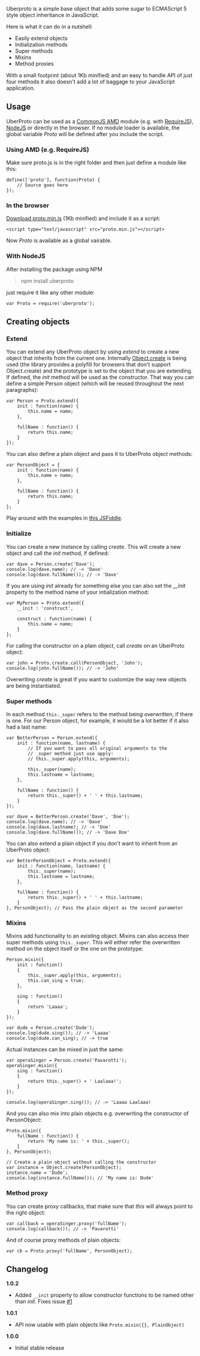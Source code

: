 Uberproto is a simple base object that adds some sugar to ECMAScript 5 style object inheritance
in JavaScript.

Here is what it can do in a nutshell:

- Easily extend objects
- Initialization methods
- Super methods
- Mixins
- Method proxies

With a small footprint (about 1Kb minified) and an easy to handle API of just
four methods it also doesn't add a lot of baggage to your JavaScript application.

## Usage

UberProto can be used as a [CommonJS AMD](https://github.com/amdjs/amdjs-api/wiki/AMD) module
(e.g. with [RequireJS](http://requirejs.org/)), [NodeJS](http://nodejs.org) or directly
in the browser. If no module loader is available, the global variable _Proto_
will be defined after you include the script.

### Using AMD (e.g. RequireJS)

Make sure proto.js is in the right folder and then just define a module like this:

	define(['proto'], function(Proto) {
		// Source goes here
	});

### In the browser

[Download proto.min.js](https://raw.github.com/daffl/uberproto/master/proto.min.js)
(1Kb minified) and include it as a script:

	<script type="text/javascript" src="proto.min.js"></script>

Now *Proto* is available as a global vairable.

### With NodeJS

After installing the package using NPM

> npm install uberproto

just require it like any other module:

	var Proto = require('uberproto');

## Creating objects

### Extend

You can extend any UberProto object by using *extend* to create a new object that inherits from the current one.
Internally [Object.create](https://developer.mozilla.org/en/JavaScript/Reference/Global_Objects/Object/create) is
being used (the library provides a polyfill for browsers that don't support Object.create)
and the prototype is set to the object that you are extending.
If defined, the *init* method will be used as the constructor.
That way you can define a simple Person object (which will be reused throughout the next paragraphs):

	var Person = Proto.extend({
		init : function(name) {
			this.name = name;
		},
		
		fullName : function() {
			return this.name;
		}
	});

You can also define a plain object and pass it to UberProto object methods:

	var PersonObject = {
		init : function(name) {
			this.name = name;
		},

		fullName : function() {
			return this.name;
		}
	};

Play around with the examples in [this JSFiddle](http://jsfiddle.net/Daff/2GB8n/1/).

### Initialize

You can create a new instance by calling *create*. This will create a new object and call the *init* method,
if defined:

	var dave = Person.create('Dave');
	console.log(dave.name); // -> 'Dave'
	console.log(dave.fullName()); // -> 'Dave'

If you are using *init* already for something else you can also set the *__init* property to the method name
of your intialization method:

	var MyPerson = Proto.extend({
		__init : 'construct',

		construct : function(name) {
			this.name = name;
		}
	};

For calling the constructor on a plain object, call *create* on an UberProto object:

	var john = Proto.create.call(PersonObject, 'John');
	console.log(john.fullName()); // -> 'John'

Overwriting *create* is great if you want to customize the way new objects are being
instantiated.

### Super methods
	
In each method `this._super` refers to the method being overwritten, if there is one.
For our Person object, for example, it would be a lot better if it also had a last name:

	var BetterPerson = Person.extend({
		init : function(name, lastname) {
			// If you want to pass all original arguments to the
			// _super method just use apply:
			// this._super.apply(this, arguments);
			
			this._super(name);
			this.lastname = lastname;
		},
		
		fullName : function() {
			return this._super() + ' ' + this.lastname;
		}
	});

	var dave = BetterPerson.create('Dave', 'Doe');
	console.log(dave.name); // -> 'Dave'
	console.log(dave.lastname); // -> 'Doe'
	console.log(dave.fullName()); // -> 'Dave Doe'

You can also extend a plain object if you don't want to inherit from an UberProto object:

	var BetterPersonObject = Proto.extend({
        init : function(name, lastname) {
            this._super(name);
            this.lastname = lastname;
        },

        fullName : function() {
            return this._super() + ' ' + this.lastname;
        }
    }, PersonObject); // Pass the plain object as the second parameter

### Mixins

Mixins add functionality to an existing object. Mixins can also access their super methods using `this._super`.
This will either refer the overwritten method on the object itself or the one on the prototype:

	Person.mixin({
		init : function()
		{
			this._super.apply(this, arguments);
			this.can_sing = true;
		},
		
		sing : function()
		{
			return 'Laaaa';
		}
	});
	
	var dude = Person.create('Dude');
	console.log(dude.sing()); // -> 'Laaaa'
	console.log(dude.can_sing); // -> true

Actual instances can be mixed in just the same:

	var operaSinger = Person.create('Pavarotti');
	operaSinger.mixin({
		sing : function()
		{
			return this._super() + ' Laalaaa!';
		}
	});

	console.log(operaSinger.sing()); // -> 'Laaaa Laalaaa!

And you can also mix into plain objects e.g. overwriting the constructor of PersonObject:

	Proto.mixin({
		fullName : function() {
			return 'My name is: ' + this._super();
		}
	}, PersonObject);

	// Create a plain object without calling the constructor
	var instance = Object.create(PersonObject);
	instance.name = 'Dude';
	console.log(instance.fullName()); // 'My name is: Dude'

### Method proxy

You can create proxy callbacks, that make sure that _this_ will always
point to the right object:
	
	var callback = operaSinger.proxy('fullName');
	console.log(callback()); // -> 'Pavarotti'

And of course proxy methods of plain objects:

	var cb = Proto.proxy('fullName', PersonObject);

## Changelog

__1.0.2__

* Added `__init` property to allow constructor functions to be named other than *init*. Fixes issue [#1](https://github.com/daffl/uberproto/pull/1)

__1.0.1__

* API now usable with plain objects like `Proto.mixin({}, PlainObject)`

__1.0.0__

* Initial stable release
